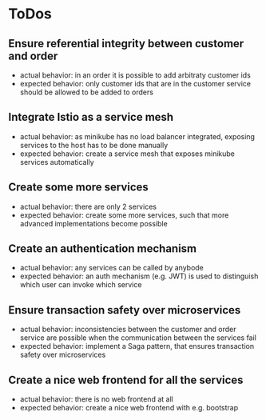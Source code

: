 # ToDos

## Ensure referential integrity between customer and order

- actual behavior: in an order it is possible to add arbitraty customer ids 
- expected behavior: only customer ids that are in the customer service should be allowed to be added to orders

## Integrate Istio as a service mesh

- actual behavior: as minikube has no load balancer integrated, exposing services to the host has to be done manually
- expected behavior: create a service mesh that exposes minikube services automatically

## Create some more services

- actual behavior: there are only 2 services 
- expected behavior: create some more services, such that more advanced implementations become possible

## Create an authentication mechanism

- actual behavior: any services can be called by anybode
- expected behavior: an auth mechanism (e.g. JWT) is used to distinguish which user can invoke which service

## Ensure transaction safety over microservices

- actual behavior: inconsistencies between the customer and order service are possible when the communication between the services fail
- expected behavior: implement a Saga pattern, that ensures transaction safety over microservices

## Create a nice web frontend for all the services

- actual behavior: there is no web frontend at all
- expected behavior: create a nice web frontend with e.g. bootstrap